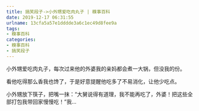 ```yaml
---
title: 搞笑段子->小外甥爱吃肉丸子 | 糗事百科
date: 2019-12-17 06:31:55
urlname: 13cfa5a57e1dddde3a6c1ec49d8fee9a
tags: 
- 糗事百科
categories:
- 糗事百科
- 搞笑段子
---
```

小外甥爱吃肉丸子，每次过来他的外婆我的亲妈都会煮一大锅，但没我的份。

看他吃得那么香我也馋了，于是好意提醒他吃多了不易消化，让他少吃点。

小外甥放下筷子，把嘴一抹：“大舅说得有道理，我不能再吃了，外婆！把这些全部打包我带回家慢慢吃！”我…


